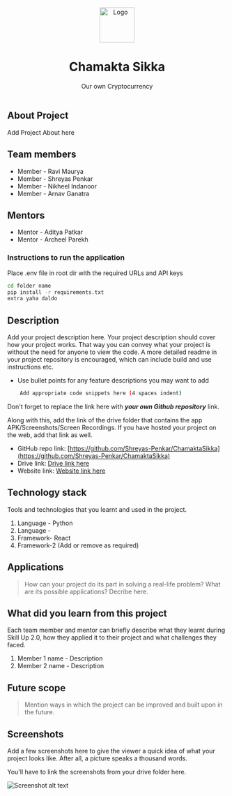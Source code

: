 <br />
<p align="center">
  <a href="https://github.com/othneildrew/Best-README-Template">
    <img src="https://drive.google.com/uc?export=view&id=15r9iyueR-7fGt418Q_sBCOxwCLzx9sxk" alt="Logo" width="80" height="80">
  </a>

  <h1 align="center">Chamakta Sikka</h1>
  <p align="center">
    Our own Cryptocurrency
    <br><br>
  </p>
</p>

## About Project
Add Project About here

## Team members
* Member - Ravi Maurya
* Member - Shreyas Penkar
* Member - Nikheel Indanoor
* Member - Arnav Ganatra

## Mentors
* Mentor - Aditya Patkar
* Mentor - Archeel Parekh

### Instructions to run the application

Place .env file in root dir with the required URLs and API keys

```bash
cd folder name
pip install -r requirements.txt
extra yaha daldo
```


## Description

Add your project description here. Your project description should cover how your project works. That way you can convey what your project is without the need for anyone to view the code. A more detailed readme in your project repository is encouraged, which can include build and use instructions etc.

* Use bullet points for any feature descriptions you may want to add

```bash
    Add appropriate code snippets here (4 spaces indent)
```

Don't forget to replace the link here with **_your own Github repository_** link.

Along with this, add the link of the drive folder that contains the app APK/Screenshots/Screen Recordings. If you have hosted your project on the web, add that link as well.

* GitHub repo link: [https://github.com/Shreyas-Penkar/ChamaktaSikka](https://github.com/Shreyas-Penkar/ChamaktaSikka)
* Drive link: [Drive link here](https://drive.google.com/)
* Website link: [Website link here](www.google.com)

## Technology stack

Tools and technologies that you learnt and used in the project.

1. Language - Python
2. Language - 
3. Framework- React
4. Framework-2 (Add or remove as required)

## Applications
>How can your project do its part in solving a real-life problem? What are its possible applications? Decribe here.

## What did you learn from this project

Each team member and mentor can briefly describe what they learnt during Skill Up 2.0, how they applied it to their project and what challenges they faced.

1. Member 1 name - Description
2. Member 2 name - Description
## Future scope
>Mention ways in which the project can be improved and built upon in the future.

## Screenshots
Add a few screenshots here to give the viewer a quick idea of what your project looks like. After all, a picture speaks a thousand words.

You'll have to link the screenshots from your drive folder here.

![Screenshot alt text](https://edtimes.in/wp-content/uploads/2018/09/NikeMeme10-640x633.jpg "Here is a screenshot")
